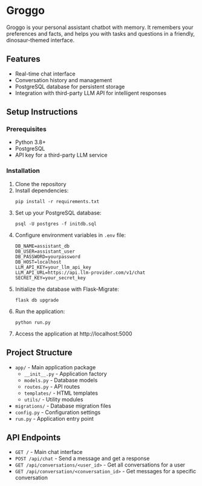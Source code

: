 # Groggo

Groggo is your personal assistant chatbot with memory. It remembers your preferences and facts, and helps you with tasks and questions in a friendly, dinosaur-themed interface.

## Features

- Real-time chat interface
- Conversation history and management
- PostgreSQL database for persistent storage
- Integration with third-party LLM API for intelligent responses

## Setup Instructions

### Prerequisites

- Python 3.8+
- PostgreSQL
- API key for a third-party LLM service

### Installation

1. Clone the repository
2. Install dependencies:
   ```
   pip install -r requirements.txt
   ```
3. Set up your PostgreSQL database:
   ```
   psql -U postgres -f initdb.sql
   ```
4. Configure environment variables in `.env` file:
   ```
   DB_NAME=assistant_db
   DB_USER=assistant_user
   DB_PASSWORD=yourpassword
   DB_HOST=localhost
   LLM_API_KEY=your_llm_api_key
   LLM_API_URL=https://api.llm-provider.com/v1/chat
   SECRET_KEY=your_secret_key
   ```
5. Initialize the database with Flask-Migrate:
   ```
   flask db upgrade
   ```
6. Run the application:
   ```
   python run.py
   ```
7. Access the application at http://localhost:5000

## Project Structure

- `app/` - Main application package
  - `__init__.py` - Application factory
  - `models.py` - Database models
  - `routes.py` - API routes
  - `templates/` - HTML templates
  - `utils/` - Utility modules
- `migrations/` - Database migration files
- `config.py` - Configuration settings
- `run.py` - Application entry point

## API Endpoints

- `GET /` - Main chat interface
- `POST /api/chat` - Send a message and get a response
- `GET /api/conversations/<user_id>` - Get all conversations for a user
- `GET /api/conversation/<conversation_id>` - Get messages for a specific conversation
